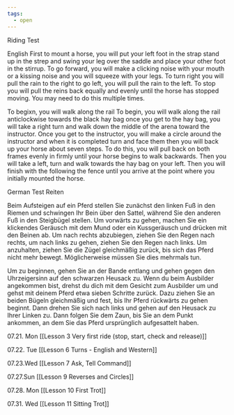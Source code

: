 ```yaml
---
tags:
  - open
---
```


Riding Test

English
First to mount a horse, you will put your left foot in the strap stand up in the strep and swing your leg over the saddle and place your other foot in the stirrup. To go forward, you will make a clicking noise with your mouth or a kissing noise and you will squeeze with your legs. To turn right you will pull the rain to the right to go left, you will pull the rain to the left. To stop you will pull the reins back equally and evenly until the horse has stopped moving. You may need to do this multiple times.

To begixn, you will walk along the rail To begin, you will walk along the rail anticlockwise towards the black hay bag once you get to the hay bag, you will take a right turn and walk down the middle of the arena toward the instructor. Once you get to the instructor, you will make a circle around the instructor and when it is completed turn and face them then you will back up your horse about seven steps. To do this, you will pull back on both frames evenly in firmly until your horse begins to walk backwards. Then you will take a left, turn and walk towards the hay bag on your left. Then you will finish with the following the fence until you arrive at the point where you initially mounted the horse.

German
Test Reiten

  

Beim Aufsteigen auf ein Pferd stellen Sie zunächst den linken Fuß in den Riemen und schwingen Ihr Bein über den Sattel, während Sie den anderen Fuß in den Steigbügel stellen. Um vorwärts zu gehen, machen Sie ein klickendes Geräusch mit dem Mund oder ein Kussgeräusch und drücken mit den Beinen ab. Um nach rechts abzubiegen, ziehen Sie den Regen nach rechts, um nach links zu gehen, ziehen Sie den Regen nach links. Um anzuhalten, ziehen Sie die Zügel gleichmäßig zurück, bis sich das Pferd nicht mehr bewegt. Möglicherweise müssen Sie dies mehrmals tun.

  

Um zu beginnen, gehen Sie an der Bande entlang und gehen gegen den Uhrzeigersinn auf den schwarzen Heusack zu. Wenn du beim Ausbilder angekommen bist, drehst du dich mit dem Gesicht zum Ausbilder um und gehst mit deinem Pferd etwa sieben Schritte zurück. Dazu ziehen Sie an beiden Bügeln gleichmäßig und fest, bis Ihr Pferd rückwärts zu gehen beginnt. Dann drehen Sie sich nach links und gehen auf den Heusack zu Ihrer Linken zu. Dann folgen Sie dem Zaun, bis Sie an dem Punkt ankommen, an dem Sie das Pferd ursprünglich aufgesattelt haben.

07.21. Mon
[[Lesson 3 Very first ride (stop, start, check and release)]]

07.22. Tue
[[Lesson 6 Turns - English and Western]]

07.23.Wed
[[Lesson 7 Ask, Tell Command]]

07.27.Sun
 [[Lesson 9 Reverses and Circles]]

07.28. Mon
[[Lesson 10 First Trot]]

07.31. Wed
[[Lesson 11 Sitting Trot]]